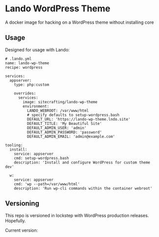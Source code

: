 # Lando WordPress Theme

A docker image for hacking on a WordPress theme without installing core

## Usage

Designed for usage with Lando:

```
# .lando.yml
name: lando-wp-theme
recipe: wordpress

services:
  appserver:
    type: php:custom

    overrides:
      services:
        image: sitecrafting/lando-wp-theme
        environment:
          LANDO_WEBROOT: /var/www/html
          # specify defaults to setup-wordpress.bash
          DEFAULT_URL: 'https://lando-wp-theme.lndo.site'
          DEFAULT_TITLE: 'My Beautiful Site'
          DEFAULT_ADMIN_USER: 'admin'
          DEFAULT_ADMIN_PASSWORD: 'password'
          DEFAULT_ADMIN_EMAIL: 'admin@example.com'

tooling:
  install:
    service: appserver
    cmd: setup-wordpress.bash
    description: 'Install and configure WordPress for custom theme dev'

  w:
    service: appserver
    cmd: 'wp --path=/var/www/html'
    description: 'Run wp-cli commands within the container webroot'
```

## Versioning

This repo is versioned in lockstep with WordPress production releases. Hopefully.

Current version: 
